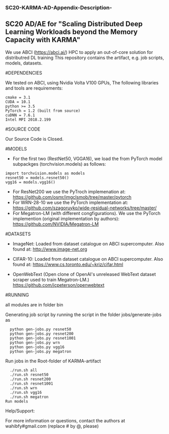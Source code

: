 ### SC20-KARMA-AD-Appendix-Description-
## SC20 AD/AE for "Scaling Distributed Deep Learning Workloads beyond the Memory Capacity with KARMA"

We use ABCI (https://abci.ai/) HPC to apply an out-of-core solution for distributred DL training
This repository contains the artifact, e.g. job scripts, models, datasets.

#DEPENDENCIES

We tested on ABCI, using Nvidia Volta V100 GPUs, The following libraries and tools are requirements:

```
cmake = 3.1
CUDA = 10.1
python >= 3.5
PyTorch = 1.2 (built from source)
cuDNN = 7.6.1
Intel MPI 2018.2.199
```

#SOURCE CODE

Our Source Code is Closed.

#MODELS
- For the first two (RestNet50, VGGA16), we load the from PyTorch model subpackges (torchvision.models) as follows:
```
import torchvision.models as models
resnet50 = models.resnet50()
vgg16 = models.vgg16()
```
- For ResNet200 we use the PyTroch implemenation at:
 https://github.com/osmr/imgclsmob/tree/master/pytorch
- For WRN-28-10 we use the PyTorch implementation at:
 https://github.com/szagoruyko/wide-residual-networks/tree/master/
- For Megatron-LM (with different congfigurations). We use the PyTorch implemention (original implementation by authors):
 https://github.com/NVIDIA/Megatron-LM


#DATASETS
- ImageNet:
Loaded from dataset catalogue on ABCI supercomputer. Also found at: http://www.image-net.org

- CIFAR-10:
Loaded from dataset catalogue on ABCI supercomputer. Also found at: https://www.cs.toronto.edu/~kriz/cifar.html

- OpenWebText (Open clone of OpenAI's unreleased WebText dataset scraper used to train Megatron-LM.)
https://github.com/jcpeterson/openwebtext

#RUNNING

all modules are in folder bin

Generating job script by running the script in the folder jobs/generate-jobs as
```
  python gen-jobs.py resnet50
  python gen-jobs.py resnet200
  python gen-jobs.py resnet1001
  python gen-jobs.py wrn
  python gen-jobs.py vgg16
  python gen-jobs.py megatron
```

Run jobs in the Root-folder of KARMA-artifact
```
  ./run.sh all
  ./run.sh resnet50
  ./run.sh resnet200
  ./run.sh resnet1001
  ./run.sh wrn
  ./run.sh vgg16
  ./run.sh megatron
Run models
```

Help/Support:

For more information or questions, contact the authors at wahibfy#gmail.com (replace # by @, please)
